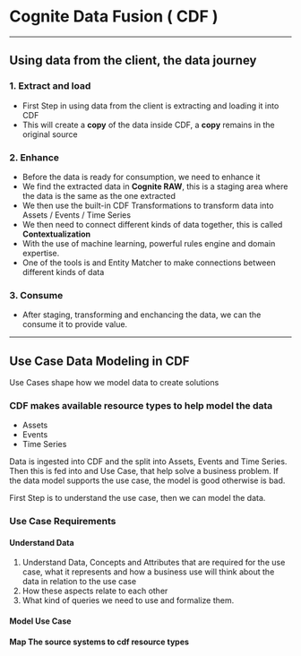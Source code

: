 # Cognite Data Fusion ( CDF )

---

## Using data from the client, the data journey

### 1. Extract and load

- First Step in using data from the client is extracting and loading it into CDF
- This will create a **copy** of the data inside CDF, a **copy** remains in the original source

### 2. Enhance

- Before the data is ready for consumption, we need to enhance it
- We find the extracted data in **Cognite RAW**, this is a staging area where the data is the same as the one extracted
- We then use the built-in CDF Transformations to transform data into Assets / Events / Time Series
- We then need to connect different kinds of data together, this is called **Contextualization**
- With the use of machine learning, powerful rules engine and domain expertise.
- One of the tools is and Entity Matcher to make connections between different kinds of data

### 3. Consume

- After staging, transforming and enchancing the data, we can the consume it to provide value.

---

## Use Case Data Modeling in CDF

Use Cases shape how we model data to create solutions

### CDF makes available resource types to help model the data

- Assets
- Events
- Time Series

Data is ingested into CDF and the split into Assets, Events and Time Series. Then this is fed into and Use Case, that help solve a business problem. If the data model supports the use case, the model is good otherwise is bad.

First Step is to understand the use case, then we can model the data.

### Use Case Requirements

#### Understand Data

1. Understand Data, Concepts and Attributes that are required for the use case, what it represents and how a business use will think about the data in relation to the use case
2. How these aspects relate to each other
3. What kind of queries we need to use and formalize them.

#### Model Use Case

#### Map The source systems to cdf resource types
